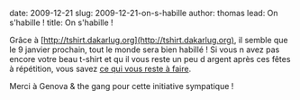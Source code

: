 date: 2009-12-21
slug: 2009-12-21-on-s-habille
author: thomas
lead: On s'habille !
title: On s'habille !
    

Grâce à [http://tshirt.dakarlug.org](http://tshirt.dakarlug.org), il semble que le 9 janvier prochain, tout le monde sera bien habillé ! Si vous n avez pas encore votre beau t-shirt et qu il vous reste un peu d argent après ces fêtes à répétition, vous savez [ce qui vous reste à faire](http://tshirt.dakarlug.org).

Merci à Genova &amp; the gang pour cette initiative sympatique !

    